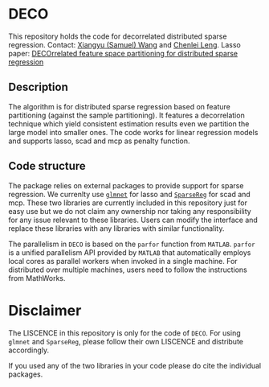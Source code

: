 # DECO
This repository holds the code for decorrelated distributed sparse regression. 
Contact: [Xiangyu (Samuel) Wang](https://github.com/wwrechard) and [Chenlei Leng](https://github.com/chenleileng).
Lasso paper: [DECOrrelated feature space partitioning for distributed sparse regression](https://papers.nips.cc/paper/6349-decorrelated-feature-space-partitioning-for-distributed-sparse-regression)

## Description
The algorithm is for distributed sparse regression based on feature partitioning (against the sample partitioning). It features a decorrelation technique which yield consistent estimation results even we partition the large model into smaller ones. The code works for linear regression models and supports lasso, scad and mcp as penalty function.

## Code structure
The package relies on external packages to provide support for sparse regression. We currenlty use [`glmnet`](https://web.stanford.edu/~hastie/glmnet_matlab/) for lasso and [`SparseReg`](https://github.com/Hua-Zhou/SparseReg) for scad and mcp. These two libraries are currently included in this repository just for easy use but we do not claim any ownership nor taking any responsibility for any issue relevant to these libraries. Users can modify the interface and replace these libraries with any libraries with similar functionality.

The parallelism in `DECO` is based on the `parfor` function from `MATLAB`. `parfor` is a unified parallelism API provided by `MATLAB` that automatically employs local cores as parallel workers when invoked in a single machine. For distributed over multiple machines, users need to follow the instructions from MathWorks.

# Disclaimer
The LISCENCE in this repository is only for the code of `DECO`. For using `glmnet` and `SparseReg`, please follow their own LISCENCE and distribute accordingly.

If you used any of the two libraries in your code please do cite the individual packages.
